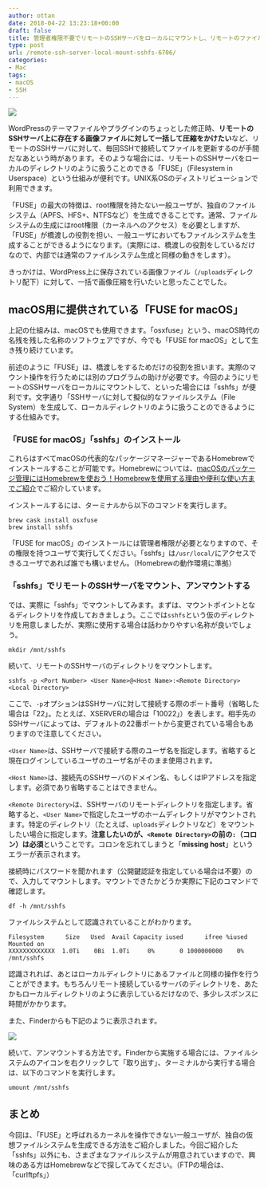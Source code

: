 ```yaml
---
author: ottan
date: 2018-04-22 13:23:18+00:00
draft: false
title: 管理者権限不要でリモートのSSHサーバをローカルにマウントし、リモートのファイルを大量処理する
type: post
url: /remote-ssh-server-local-mount-sshfs-6706/
categories:
- Mac
tags:
- macOS
- SSH
---
```


![](/uploads/2018/04/180422-5adc85507ced1.jpg)






WordPressのテーマファイルやプラグインのちょっとした修正時、**リモートのSSHサーバ上に存在する画像ファイルに対して一括して圧縮をかけたい**など、リモートのSSHサーバに対して、毎回SSHで接続してファイルを更新するのが手間だなあという時があります。そのような場合には、リモートのSSHサーバをローカルのディレクトリのように扱うことのできる「FUSE」（Filesystem in Userspace）という仕組みが便利です。UNIX系OSのディストリビューションで利用できます。





「FUSE」の最大の特徴は、root権限を持たない一般ユーザが、独自のファイルシステム（APFS、HFS+、NTFSなど）を生成できることです。通常、ファイルシステムの生成にはroot権限（カーネルへのアクセス）を必要としますが、「FUSE」が橋渡しの役割を担い、一般ユーザにおいてもファイルシステムを生成することができるようになります。（実際には、橋渡しの役割をしているだけなので、内部では通常のファイルシステム生成と同様の動きをします）。





きっかけは、WordPress上に保存されている画像ファイル（`/uploads`ディレクトリ配下）に対して、一括で画像圧縮を行いたいと思ったことでした。





## macOS用に提供されている「FUSE for macOS」





上記の仕組みは、macOSでも使用できます。「osxfuse」という、macOS時代の名残を残した名称のソフトウェアですが、今でも「FUSE for macOS」として生き残り続けています。





前述のように「FUSE」は、橋渡しをするためだけの役割を担います。実際のマウント操作を行うためには別のプログラムの助けが必要です。今回のようにリモートのSSHサーバをローカルにマウントして、といった場合には「sshfs」が便利です。文字通り「SSHサーバに対して擬似的なファイルシステム（File System）を生成して、ローカルディレクトリのように扱うことのできるようにする仕組みです。





### 「FUSE for macOS」「sshfs」のインストール





これらはすべてmacOSの代表的なパッケージマネージャーであるHomebrewでインストールすることが可能です。Homebrewについては、[macOSのパッケージ管理にはHomebrewを使おう！Homebrewを使用する理由や便利な使い方までご紹介](/macos-package-manager-homebrew-6216/)でご紹介しています。





インストールするには、ターミナルから以下のコマンドを実行します。




    
    brew cask install osxfuse
    brew install sshfs





「FUSE for macOS」のインストールには管理者権限が必要となりますので、その権限を持つユーザで実行してください。「sshfs」は`/usr/local/`にアクセスできるユーザであれば誰でも構いません。（Homebrewの動作環境に準拠）





### 「sshfs」でリモートのSSHサーバをマウント、アンマウントする





では、実際に「sshfs」でマウントしてみます。まずは、マウントポイントとなるディレクトリを作成しておきましょう。ここでは`sshfs`という仮のディレクトリを用意しましたが、実際に使用する場合は話わかりやすい名称が良いでしょう。




    
    mkdir /mnt/sshfs





続いて、リモートのSSHサーバのディレクトリをマウントします。




    
    sshfs -p <Port Number> <User Name>@<Host Name>:<Remote Directory> <Local Directory>





ここで、`-p`オプションはSSHサーバに対して接続する際のポート番号（省略した場合は「22」。たとえば、XSERVERの場合は「10022」）を表します。相手先のSSHサーバによっては、デフォルトの22番ポートから変更されている場合もありますので注意してください。





`<User Name>`は、SSHサーバで接続する際のユーザ名を指定します。省略すると現在ログインしているユーザのユーザ名がそのまま使用されます。





`<Host Name>`は、接続先のSSHサーバのドメイン名、もしくはIPアドレスを指定します。必須であり省略することはできません。





`<Remote Directory>`は、SSHサーバのリモートディレクトリを指定します。省略すると、`<User Name>`で指定したユーザのホームディレクトリがマウントされます。特定のディレクトリ（たとえば、`uploads`ディレクトリなど）をマウントしたい場合に指定します。**注意したいのが、`<Remote Directory>`の前の`:`（コロン）は必須**ということです。コロンを忘れてしまうと「**missing host**」というエラーが表示されます。





接続時にパスワードを聞かれます（公開鍵認証を指定している場合は不要）ので、入力してマウントします。マウントできたかどうか実際に下記のコマンドで確認します。




    
    df -h /mnt/sshfs





ファイルシステムとして認識されていることがわかります。




    
    Filesystem      Size   Used  Avail Capacity iused      ifree %iused  Mounted on
    XXXXXXXXXXXXX  1.0Ti    0Bi  1.0Ti     0%       0 1000000000    0%   /mnt/sshfs





認識されれば、あとはローカルディレクトリにあるファイルと同様の操作を行うことができます。もちろんリモート接続しているサーバのディレクトリを、あたかもローカルディレクトリのように表示しているだけなので、多少レスポンスに時間がかかります。





また、Finderからも下記のように表示されます。





![](/uploads/2018/04/180422-5adc8aefe1d26.png)






続いて、アンマウントする方法です。Finderから実施する場合には、ファイルシステムのアイコンを右クリックして「取り出す」、ターミナルから実行する場合は、以下のコマンドを実行します。




    
    umount /mnt/sshfs





## まとめ





今回は、「FUSE」と呼ばれるカーネルを操作できない一般ユーザが、独自の仮想ファイルシステムを生成できる方法をご紹介しました。今回ご紹介した「sshfs」以外にも、さまざまなファイルシステムが用意されていますので、興味のある方はHomebrewなどで探してみてください。（FTPの場合は、「curlftpfs」）
